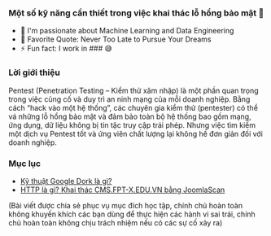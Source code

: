 ### Một số kỹ năng cần thiết trong việc khai thác lỗ hổng bảo mật 🌱 

- 🔭 I'm passionate about Machine Learning and Data Engineering
- 🥅 Favorite Quote: Never Too Late to Pursue Your Dreams
- ⚡ Fun fact: I work in ### 😅

### Lời giới thiệu 
Pentest (Penetration Testing – Kiểm thử xâm nhập) là một phần quan trọng trong việc củng cố và duy trì an ninh mạng của mỗi doanh nghiệp. Bằng cách “hack vào một hệ thống”, các chuyên gia kiểm thử (pentester) có thể vá những lỗ hổng bảo mật và đảm bảo toàn bộ hệ thống bao gồm mạng, ứng dụng, dữ liệu không bị tin tặc truy cập trái phép. Nhưng việc tìm kiếm một dịch vụ Pentest tốt và ứng viên chất lượng lại không hề đơn giản đối với doanh nghiệp. 

### Mục lục
* [Kỹ thuật Google Dork là gì?](https://github.com/dirtycoins/Essential-skills-for-PE/blob/main/post/K%E1%BB%B8%20THU%E1%BA%ACT%20DORK.md)
* [HTTP là gì? Khai thác CMS.FPT-X.EDU.VN bằng JoomlaScan](https://github.com/dirtycoins/Essential-skills-for-PE/blob/main/post/CMS.FPT-X.EDU.VN.md)

(Bài viết được chia sẻ phục vụ mục đích học tập, chính chủ hoàn toàn không khuyến khích các bạn dùng để thực hiện các hành vi sai trái, chính chủ hoàn toàn không chịu trách nhiệm nếu có các sự cố xảy ra)
